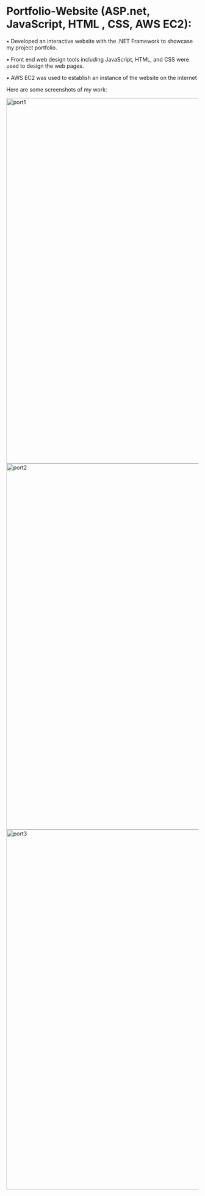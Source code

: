 # Portfolio-Website (ASP.net, JavaScript, HTML , CSS, AWS EC2):

• Developed an interactive website with the .NET Framework to showcase my project portfolio.

• Front end web design tools including JavaScript, HTML, and CSS were used to design the web pages.

• AWS EC2 was used to establish an instance of the website on the internet



Here are some screenshots of my work:


<img width="958" alt="port1" src="https://user-images.githubusercontent.com/68967101/208257996-6c7b6801-45a0-4df1-be6f-28755debd309.png">



<img width="960" alt="port2" src="https://user-images.githubusercontent.com/68967101/208258017-ad3c4e08-7d4d-4f0c-81ae-dbbcbe1eb08f.png">



<img width="944" alt="port3" src="https://user-images.githubusercontent.com/68967101/208258033-690f709e-a2a5-48c7-a29e-f984c8a29ca3.png">
